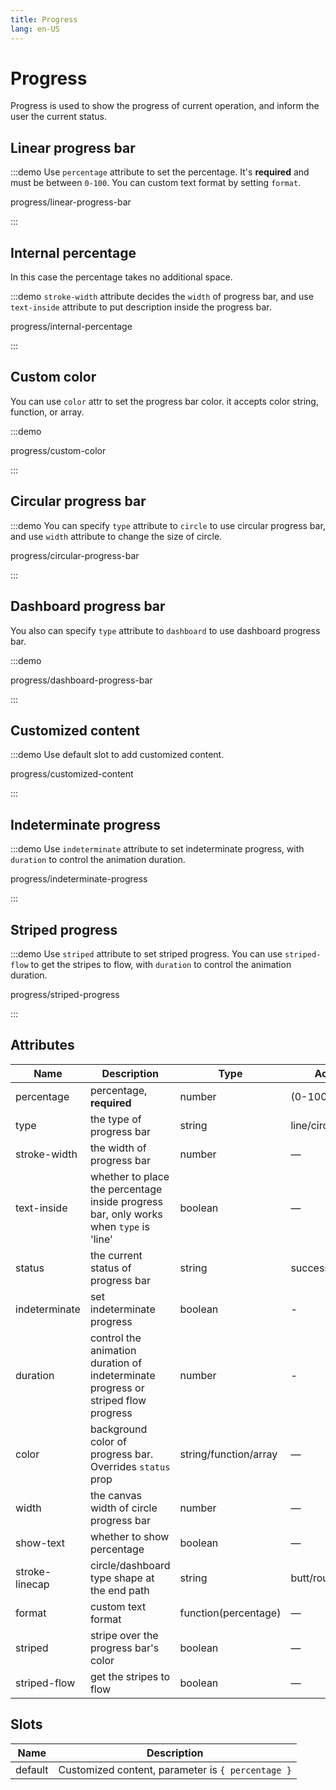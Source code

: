 ```yaml
---
title: Progress
lang: en-US
---
```


# Progress

Progress is used to show the progress of current operation, and inform the user the current status.

## Linear progress bar

:::demo Use `percentage` attribute to set the percentage. It's **required** and must be between `0-100`. You can custom text format by setting `format`.

progress/linear-progress-bar

:::

## Internal percentage

In this case the percentage takes no additional space.

:::demo `stroke-width` attribute decides the `width` of progress bar, and use `text-inside` attribute to put description inside the progress bar.

progress/internal-percentage

:::

## Custom color

You can use `color` attr to set the progress bar color. it accepts color string, function, or array.

:::demo

progress/custom-color

:::

## Circular progress bar

:::demo You can specify `type` attribute to `circle` to use circular progress bar, and use `width` attribute to change the size of circle.

progress/circular-progress-bar

:::

## Dashboard progress bar

You also can specify `type` attribute to `dashboard` to use dashboard progress bar.

:::demo

progress/dashboard-progress-bar

:::

## Customized content

:::demo Use default slot to add customized content.

progress/customized-content

:::

## Indeterminate progress

:::demo Use `indeterminate` attribute to set indeterminate progress, with `duration` to control the animation duration.

progress/indeterminate-progress

:::

## Striped progress

:::demo Use `striped` attribute to set striped progress. You can use `striped-flow` to get the stripes to flow, with `duration` to control the animation duration.

progress/striped-progress

:::

## Attributes

| Name           | Description                                                                           | Type                  | Accepted Values           | Default |
| -------------- | ------------------------------------------------------------------------------------- | --------------------- | ------------------------- | ------- |
| percentage     | percentage, **required**                                                              | number                | (0-100)                   | 0       |
| type           | the type of progress bar                                                              | string                | line/circle/dashboard     | line    |
| stroke-width   | the width of progress bar                                                             | number                | —                         | 6       |
| text-inside    | whether to place the percentage inside progress bar, only works when `type` is 'line' | boolean               | —                         | false   |
| status         | the current status of progress bar                                                    | string                | success/exception/warning | —       |
| indeterminate  | set indeterminate progress                                                            | boolean               | -                         | false   |
| duration       | control the animation duration of indeterminate progress or striped flow progress     | number                | -                         | 3       |
| color          | background color of progress bar. Overrides `status` prop                             | string/function/array | —                         | ''      |
| width          | the canvas width of circle progress bar                                               | number                | —                         | 126     |
| show-text      | whether to show percentage                                                            | boolean               | —                         | true    |
| stroke-linecap | circle/dashboard type shape at the end path                                           | string                | butt/round/square         | round   |
| format         | custom text format                                                                    | function(percentage)  | —                         | —       |
| striped        | stripe over the progress bar's color                                                  | boolean               | —                         | false   |
| striped-flow   | get the stripes to flow                                                               | boolean               | —                         | false   |

## Slots

| Name    | Description                                       |
| ------- | ------------------------------------------------- |
| default | Customized content, parameter is `{ percentage }` |
